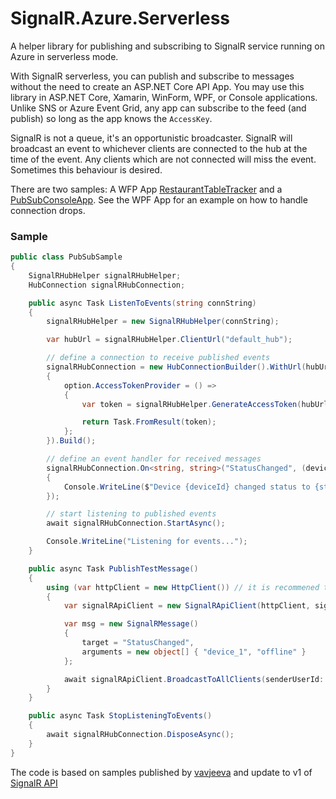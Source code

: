 # SignalR.Azure.Serverless
A helper library for publishing and subscribing to SignalR service running on Azure in serverless mode.

With SignalR serverless, you can publish and subscribe to messages without the need to create an ASP.NET Core API App. You may use this library in ASP.NET Core, Xamarin, WinForm, WPF, or Console applications. Unlike SNS or Azure Event Grid, any app can subscribe to the feed (and publish) so long as the app knows the `AccessKey`.

SignalR is not a queue, it's an opportunistic broadcaster. SignalR will broadcast an event to whichever clients are connected to the hub at the time of the event. Any clients which are not connected will miss the event. Sometimes this behaviour is desired.

There are two samples: A WFP App [RestaurantTableTracker](https://github.com/clearwaterstream/SignalR.Azure.Serverless/tree/master/samples/RestaurantTableTracker) and a [PubSubConsoleApp](https://github.com/clearwaterstream/SignalR.Azure.Serverless/tree/master/samples/PubSubConsoleApp). See the WPF App for an example on how to handle connection drops.

### Sample
```csharp
public class PubSubSample
{
    SignalRHubHelper signalRHubHelper;
    HubConnection signalRHubConnection;

    public async Task ListenToEvents(string connString)
    {
        signalRHubHelper = new SignalRHubHelper(connString);

        var hubUrl = signalRHubHelper.ClientUrl("default_hub");

        // define a connection to receive published events
        signalRHubConnection = new HubConnectionBuilder().WithUrl(hubUrl, option =>
        {
            option.AccessTokenProvider = () =>
            {
                var token = signalRHubHelper.GenerateAccessToken(hubUrl, "user-x");

                return Task.FromResult(token);
            };
        }).Build();

        // define an event handler for received messages
        signalRHubConnection.On<string, string>("StatusChanged", (deviceId, status) =>
        {
            Console.WriteLine($"Device {deviceId} changed status to {status}");
        });

        // start listening to published events
        await signalRHubConnection.StartAsync();

        Console.WriteLine("Listening for events...");
    }

    public async Task PublishTestMessage()
    {
        using (var httpClient = new HttpClient()) // it is recommened that you re-use the HttpClient
        {
            var signalRApiClient = new SignalRApiClient(httpClient, signalRHubHelper);

            var msg = new SignalRMessage()
            {
                target = "StatusChanged",
                arguments = new object[] { "device_1", "offline" }
            };

            await signalRApiClient.BroadcastToAllClients(senderUserId: "user-x", hubName: "default_hub", msg);
        }
    }

    public async Task StopListeningToEvents()
    {
        await signalRHubConnection.DisposeAsync();
    }
}
```
The code is based on samples published by [vavjeeva](https://github.com/vavjeeva/AzureSignalRConsoleApp) and update to v1 of [SignalR API](https://github.com/Azure/azure-signalr/blob/dev/docs/swagger/v1.json)
